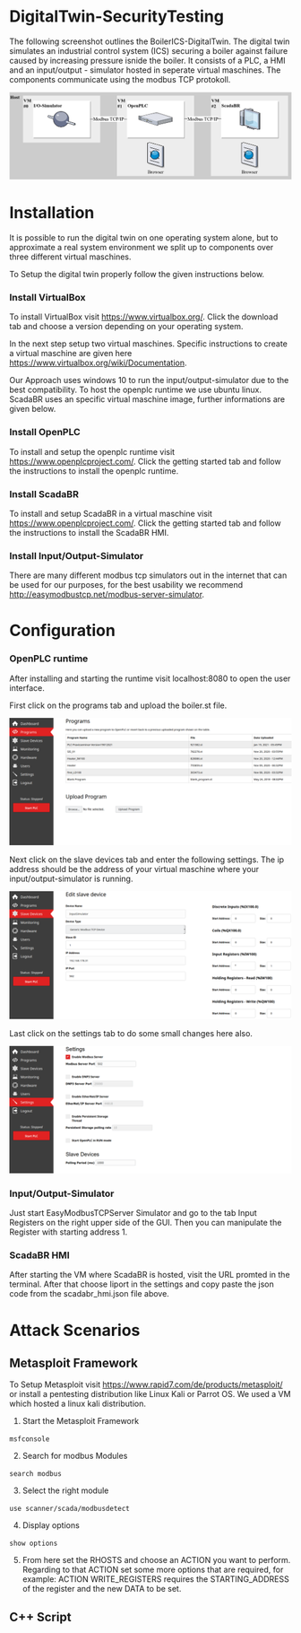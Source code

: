 # DigitalTwin-SecurityTesting

The following screenshot outlines the BoilerICS-DigitalTwin. The digital twin simulates an industrial control system (ICS) securing a boiler against failure caused by increasing pressure isnide the boiler. It consists of a PLC, a HMI and an input/output - simulator hosted in seperate virtual maschines. The components communicate using the modbus TCP protokoll.

![Screenshot](misc/DigitalerZwilling.png)


# Installation

It is possible to run the digital twin on one operating system alone, but to approximate a real system environment we split up to components over three different virtual maschines.

To Setup the digital twin properly follow the given instructions below.

### Install VirtualBox

To install VirtualBox visit https://www.virtualbox.org/. Click the download tab and choose a version depending on your operating system. 

In the next step setup two virtual maschines. Specific instructions to create a virtual maschine are given here https://www.virtualbox.org/wiki/Documentation.

Our Approach uses windows 10 to run the input/output-simulator due to the best compatibility. To host the openplc runtime we use ubuntu linux. ScadaBR uses an specific virtual maschine image, further informations are given below.

### Install OpenPLC

To install and setup the openplc runtime visit https://www.openplcproject.com/. Click the getting started tab and follow the instructions to install the openplc runtime.

### Install ScadaBR

To install and setup ScadaBR in a virtual maschine visit https://www.openplcproject.com/. Click the getting started tab and follow the instructions to install the ScadaBR HMI.

### Install Input/Output-Simulator

There are many different modbus tcp simulators out in the internet that can be used for our purposes, for the best usability we recommend http://easymodbustcp.net/modbus-server-simulator.


# Configuration

### OpenPLC runtime

After installing and starting the runtime visit localhost:8080 to open the user interface.

First click on the programs tab and upload the boiler.st file.

![Screenshot](misc/OpenPLC_Einstellungen_Program.png)

Next click on the slave devices tab and enter the following settings. The ip address should be the address of your virtual maschine where your input/output-simulator is running.

![Screenshot](misc/OpenPLC_Einstellungen_SlaveDevice.png)

Last click on the settings tab to do some small changes here also.

![Screenshot](misc/OpenPLC_Einstellungen_Settings.png)


### Input/Output-Simulator

Just start EasyModbusTCPServer Simulator and go to the tab Input Registers on the right upper side of the GUI. Then you can manipulate the Register with starting address 1.


### ScadaBR HMI

After starting the VM where ScadaBR is hosted, visit the URL promted in the terminal. After that choose Iiport in the settings and copy paste the json code from the scadabr_hmi.json file above.

# Attack Scenarios

## Metasploit Framework

To Setup Metasploit visit https://www.rapid7.com/de/products/metasploit/ or install a pentesting distribution like Linux Kali or Parrot OS. We used a VM which hosted a linux kali distribution.

1. Start the Metasploit Framework

`msfconsole`

2. Search for modbus Modules

`search modbus`

3. Select the right module 

`use scanner/scada/modbusdetect`

4. Display options

`show options`

5. From here set the RHOSTS and choose an ACTION you want to perform. Regarding to that ACTION set some more options that are required, for example: ACTION WRITE_REGISTERS requires the STARTING_ADDRESS of the register and the new DATA to be set.

## C++ Script
